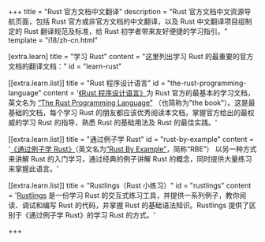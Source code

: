 +++
title = "Rust 官方文档中文翻译"
description = "Rust 官方文档中文资源导航页面，包括 Rust 官方或非官方文档的中文翻译，以及 Rust 中文翻译项目组制定的 Rust 翻译规范及标准，给 Rust 初学者带来友好便捷的学习指引。"
template = "i18/zh-cn.html"

[extra.learn]
title = "学习 Rust"
content = "这里列出学习 Rust 的最重要的官方文档的翻译文档："
id = "learn-rust"

[[extra.learn.list]]
title = "Rust 程序设计语言"
id = "the-rust-programming-language"
content = '<a href="zh-CN/book">《Rust 程序设计语言》</a>为 Rust 官方的最基本的学习文档，英文名为 <a href="https://doc.rust-lang.org/book/">“The Rust Programming Language”</a> （也简称为&quot;the book&quot;）。这是最基础的文档，每个学习 Rust 的朋友都应该优秀阅读本文档，掌握官方给出的最权威的学习 Rust 的指导，熟悉 Rust 的基础用法及 Rust 的最佳实践。'

[[extra.learn.list]]
title = "通过例子学 Rust"
id = "rust-by-example"
content = '<a href="zh-CN/rust-by-example">《通过例子学 Rust》</a>（英文名为<a href="https://doc.rust-lang.org/rust-by-example/">“Rust By Example”</a>，简称“RBE”） 以另一种方式来讲解 Rust 的入门学习，通过经典的例子讲解 Rust 的概念，同时提供大量练习来掌握此语言。'

[[extra.learn.list]]
title = "Rustlings（Rust 小练习）"
id = "rustlings"
content = '<a href="https://github.com/rust-lang-cn/rustlings-cn">Rustlings</a> 是一份学习 Rust 的交互式练习工具，并提供一系列例子，教你阅读、调试和编写 Rust 的代码，并掌握 Rust 的基础语法知识。Rustlings 提供了区别于《通过例子学 Rust》的学习 Rust 的方式。'

+++
